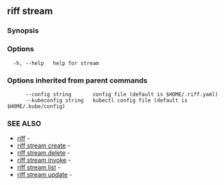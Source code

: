 ## riff stream

<todo>

### Synopsis

<todo>

### Options

```
  -h, --help   help for stream
```

### Options inherited from parent commands

```
      --config string       config file (default is $HOME/.riff.yaml)
      --kubeconfig string   kubectl config file (default is $HOME/.kube/config)
```

### SEE ALSO

* [riff](riff.md)	 - <todo>
* [riff stream create](riff_stream_create.md)	 - <todo>
* [riff stream delete](riff_stream_delete.md)	 - <todo>
* [riff stream invoke](riff_stream_invoke.md)	 - <todo>
* [riff stream list](riff_stream_list.md)	 - <todo>
* [riff stream update](riff_stream_update.md)	 - <todo>

